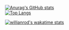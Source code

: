 [![Anurag's GitHub stats](https://github-readme-stats.vercel.app/api?username=yt8956gh&show_icons=true&theme=merko&include_all_commits=true)](https://github.com/anuraghazra/github-readme-stats)
<br>
[![Top Langs](https://github-readme-stats.vercel.app/api/top-langs/?username=yt8956gh&layout=compact&hide=jupyter%20notebook,makefile)](https://github.com/anuraghazra/github-readme-stats)

[![willianrod's wakatime stats](https://github-readme-stats.vercel.app/api/wakatime?username=nian&layout=compact)](https://github.com/anuraghazra/github-readme-stats)
